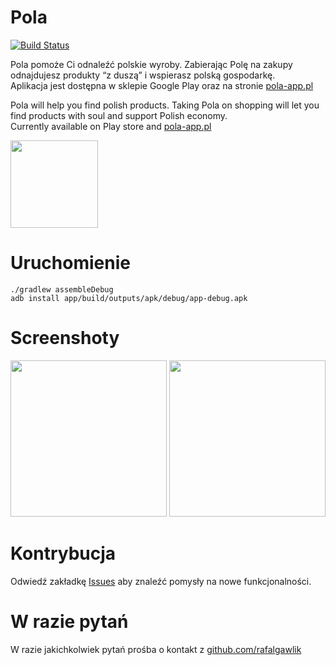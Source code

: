 # Pola

[![Build Status](https://github.com/KlubJagiellonski/pola-android/workflows/Tests/badge.svg)](https://github.com/KlubJagiellonski/pola-android/actions)

Pola pomoże Ci odnaleźć polskie wyroby. Zabierając Polę na zakupy odnajdujesz produkty “z duszą” i wspierasz polską gospodarkę.  
Aplikacja jest dostępna w sklepie Google Play oraz na stronie [pola-app.pl](https://www.pola-app.pl/)


Pola will help you find polish products. Taking Pola on shopping will let you find products with soul and support Polish economy.  
Currently available on Play store and [pola-app.pl](https://www.pola-app.pl/)

<a href="https://play.google.com/store/apps/details?id=pl.pola_app">
    <img src="https://user-images.githubusercontent.com/12548284/138152792-6608a695-5cc4-43b4-b878-f7459ec3e7ac.png" width="140">
</a>

# Uruchomienie

```
./gradlew assembleDebug
adb install app/build/outputs/apk/debug/app-debug.apk
```

# Screenshoty
<img src="https://user-images.githubusercontent.com/12548284/138174563-e0ebe8f8-066d-4c29-ac4d-1b2658399f52.png" width="250">
<img src="https://user-images.githubusercontent.com/12548284/138174621-de7b1d4c-4e99-4a52-90ee-69390d2f0d5e.png" width="250">

# Kontrybucja

Odwiedź zakładkę [Issues](https://github.com/KlubJagiellonski/pola-android/issues) aby znaleźć pomysły na nowe funkcjonalności.

# W razie pytań
 
W razie jakichkolwiek pytań prośba o kontakt z [github.com/rafalgawlik](https://github.com/rafalgawlik)
